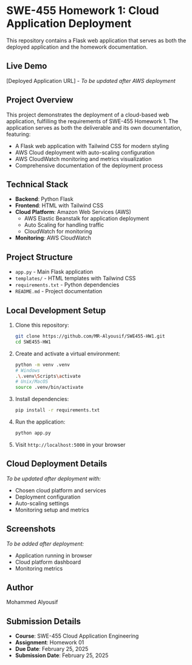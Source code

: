 # SWE-455 Homework 1: Cloud Application Deployment

This repository contains a Flask web application that serves as both the deployed application and the homework documentation.

## Live Demo
[Deployed Application URL] - *To be updated after AWS deployment*

## Project Overview
This project demonstrates the deployment of a cloud-based web application, fulfilling the requirements of SWE-455 Homework 1. The application serves as both the deliverable and its own documentation, featuring:

- A Flask web application with Tailwind CSS for modern styling
- AWS Cloud deployment with auto-scaling configuration
- AWS CloudWatch monitoring and metrics visualization
- Comprehensive documentation of the deployment process

## Technical Stack
- **Backend**: Python Flask
- **Frontend**: HTML with Tailwind CSS
- **Cloud Platform**: Amazon Web Services (AWS)
  - AWS Elastic Beanstalk for application deployment
  - Auto Scaling for handling traffic
  - CloudWatch for monitoring
- **Monitoring**: AWS CloudWatch

## Project Structure
- `app.py` - Main Flask application
- `templates/` - HTML templates with Tailwind CSS
- `requirements.txt` - Python dependencies
- `README.md` - Project documentation

## Local Development Setup
1. Clone this repository:
   ```bash
   git clone https://github.com/MR-Alyousif/SWE455-HW1.git
   cd SWE455-HW1
   ```

2. Create and activate a virtual environment:
   ```bash
   python -m venv .venv
   # Windows
   .\.venv\Scripts\activate
   # Unix/MacOS
   source .venv/bin/activate
   ```

3. Install dependencies:
   ```bash
   pip install -r requirements.txt
   ```

4. Run the application:
   ```bash
   python app.py
   ```

5. Visit `http://localhost:5000` in your browser

## Cloud Deployment Details
*To be updated after deployment with:*
- Chosen cloud platform and services
- Deployment configuration
- Auto-scaling settings
- Monitoring setup and metrics

## Screenshots
*To be added after deployment:*
- Application running in browser
- Cloud platform dashboard
- Monitoring metrics

## Author
Mohammed Alyousif

## Submission Details
- **Course**: SWE-455 Cloud Application Engineering
- **Assignment**: Homework 01
- **Due Date**: February 25, 2025
- **Submission Date**: February 25, 2025
